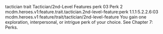 <ability>
  <metadata>
    <class>tactician</class>
    <feature_type>trait</feature_type>
    <file_dpath>Tactician/2nd-Level Features</file_dpath>
    <item_id>perk</item_id>
    <item_index>03</item_index>
    <item_name>Perk</item_name>
    <level>2</level>
    <scc>mcdm.heroes.v1:feature.trait.tactician.2nd-level-feature:perk</scc>
    <scdc>1.1.1:5.2.2.6:03</scdc>
    <source>mcdm.heroes.v1</source>
    <type>feature/trait/tactician/2nd-level-feature</type>
  </metadata>
  <effects>
    <effect type="mundane">You gain one exploration, interpersonal, or intrigue perk of your choice. See Chapter 7: Perks.</effect>
  </effects>
</ability>
